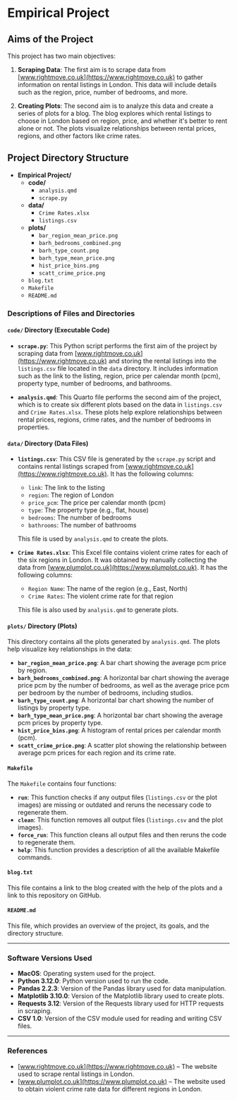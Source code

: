 # Empirical Project

## Aims of the Project

This project has two main objectives:

1. **Scraping Data**: The first aim is to scrape data from [www.rightmove.co.uk](https://www.rightmove.co.uk) to gather information on rental listings in London. This data will include details such as the region, price, number of bedrooms, and more.

2. **Creating Plots**: The second aim is to analyze this data and create a series of plots for a blog. The blog explores which rental listings to choose in London based on region, price, and whether it's better to rent alone or not. The plots visualize relationships between rental prices, regions, and other factors like crime rates.

## Project Directory Structure

- **Empirical Project/**  
  - **code/**  
    - `analysis.qmd`  
    - `scrape.py`    
  - **data/**  
    - `Crime Rates.xlsx`  
    - `listings.csv`  
  - **plots/**  
    - `bar_region_mean_price.png`  
    - `barh_bedrooms_combined.png`  
    - `barh_type_count.png`  
    - `barh_type_mean_price.png`  
    - `hist_price_bins.png`  
    - `scatt_crime_price.png`  
  - `blog.txt`
  - `Makefile`  
  - `README.md`  


### Descriptions of Files and Directories

#### `code/` Directory (Executable Code)

- **`scrape.py`**: This Python script performs the first aim of the project by scraping data from [www.rightmove.co.uk](https://www.rightmove.co.uk) and storing the rental listings into the `listings.csv` file located in the `data` directory. It includes information such as the link to the listing, region, price per calendar month (pcm), property type, number of bedrooms, and bathrooms.
  
- **`analysis.qmd`**: This Quarto file performs the second aim of the project, which is to create six different plots based on the data in `listings.csv` and `Crime Rates.xlsx`. These plots help explore relationships between rental prices, regions, crime rates, and the number of bedrooms in properties.

#### `data/` Directory (Data Files)

- **`listings.csv`**: This CSV file is generated by the `scrape.py` script and contains rental listings scraped from [www.rightmove.co.uk](https://www.rightmove.co.uk). It has the following columns:
  - `link`: The link to the listing
  - `region`: The region of London
  - `price_pcm`: The price per calendar month (pcm)
  - `type`: The property type (e.g., flat, house)
  - `bedrooms`: The number of bedrooms
  - `bathrooms`: The number of bathrooms
  
  This file is used by `analysis.qmd` to create the plots.

- **`Crime Rates.xlsx`**: This Excel file contains violent crime rates for each of the six regions in London. It was obtained by manually collecting the data from [www.plumplot.co.uk](https://www.plumplot.co.uk). It has the following columns:
  - `Region Name`: The name of the region (e.g., East, North)
  - `Crime Rates`: The violent crime rate for that region
  
  This file is also used by `analysis.qmd` to generate plots.

#### `plots/` Directory (Plots)

This directory contains all the plots generated by `analysis.qmd`. The plots help visualize key relationships in the data:

- **`bar_region_mean_price.png`**: A bar chart showing the average pcm price by region.
- **`barh_bedrooms_combined.png`**: A horizontal bar chart showing the average price pcm by the number of bedrooms, as well as the average price pcm per bedroom by the number of bedrooms, including studios.
- **`barh_type_count.png`**: A horizontal bar chart showing the number of listings by property type.
- **`barh_type_mean_price.png`**: A horizontal bar chart showing the average pcm prices by property type.
- **`hist_price_bins.png`**: A histogram of rental prices per calendar month (pcm).
- **`scatt_crime_price.png`**: A scatter plot showing the relationship between average pcm prices for each region and its crime rate.

#### `Makefile`

The `Makefile` contains four functions:

- **`run`**: This function checks if any output files (`listings.csv` or the plot images) are missing or outdated and reruns the necessary code to regenerate them.
- **`clean`**: This function removes all output files (`listings.csv` and the plot images).
- **`force_run`**: This function cleans all output files and then reruns the code to regenerate them.
- **`help`**: This function provides a description of all the available Makefile commands.

#### `blog.txt`

This file contains a link to the blog created with the help of the plots and a link to this repository on GitHub.

#### `README.md`

This file, which provides an overview of the project, its goals, and the directory structure.

---

### Software Versions Used

- **MacOS**: Operating system used for the project.
- **Python 3.12.0**: Python version used to run the code.
- **Pandas 2.2.3**: Version of the Pandas library used for data manipulation.
- **Matplotlib 3.10.0**: Version of the Matplotlib library used to create plots.
- **Requests 3.12**: Version of the Requests library used for HTTP requests in scraping.
- **CSV 1.0**: Version of the CSV module used for reading and writing CSV files.

---

### References

- [www.rightmove.co.uk](https://www.rightmove.co.uk) – The website used to scrape rental listings in London.
- [www.plumplot.co.uk](https://www.plumplot.co.uk) – The website used to obtain violent crime rate data for different regions in London.